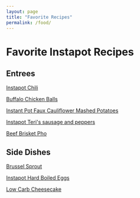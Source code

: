 ```yaml
---
layout: page
title: "Favorite Recipes"
permalink: /food/
---
```


# Favorite Instapot Recipes

## Entrees

[Instapot Chili][chili]

[Buffalo Chicken Balls][chicken balls]

[Instant Pot Faux Cauliflower Mashed Potatoes][faux mashed potatoes]
 
[Instapot Teri's sausage and peppers][sausage and peppers]

[Beef Brisket Pho][beef brisket pho]

## Side Dishes

[Brussel Sprout][brussel sprout]

[Instapot Hard Boiled Eggs][hard boiled eggs]

[Low Carb Cheesecake][low carb cheesecake]

[chili]: https://www.wholesomeyum.com/recipes/low-carb-chili-in-crock-pot-or-instant-pot-paleo-gluten-free/
[hard boiled eggs]: https://www.jaysbakingmecrazy.com/2016/12/18/instant-pot-hard-boiled-eggs/
[chicken balls]: https://whatgreatgrandmaate.com/instant-pot-buffalo-chicken-meatballs/
[faux mashed potatoes]: https://paleopot.com/recipe/instant-pot-faux-cauliflower-mashed-potatoes/
[sausage and peppers]: https://www.pressurecookingtoday.com/teris-pressure-cooker-sausage-and-peppers/
[brussel sprout]: https://www.arealfoodjourney.com/brussel-sprout-side-dish-instapot-recipe/
[mexican meatloaf]: http://predominantlypaleo.com/paleo-instant-pot-mexi-meatloaf/
[low carb cheesecake]: https://www.scatteredthoughtsofacraftymom.com/low-carb-sugar-free-crustless-cheesecake-in-the-pressure-cooker/
[beef brisket pho]: https://iheartumami.com/paleo-beef-brisket-pho/